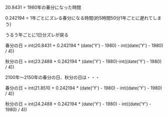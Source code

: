 20.8431 = 1980年の春分になった時間

0.242194 = 1年ごとにズレる春分になる時間(約5時間50分1年ごとに遅れてしまう)

うるう年ごとに1日分ズレが戻る

春分の日 = int(20.8431 + 0.242194 * (date('Y') - 1980) - int((date('Y') - 1980) / 4))

秋分の日 = int(23.2488 + 0.242194 * (date('Y') - 1980)-int((date('Y') - 1980) / 4))

2100年～2150年の春分の日、秋分の日は・・・

春分の日 = int(21.8510 + 0.242194 * (date('Y') - 1980) - int((date('Y') - 1980) / 4))

秋分の日 = int(24.2488 + 0.242194 * (date('Y') - 1980) - int((date('Y') - 1980) / 4))
